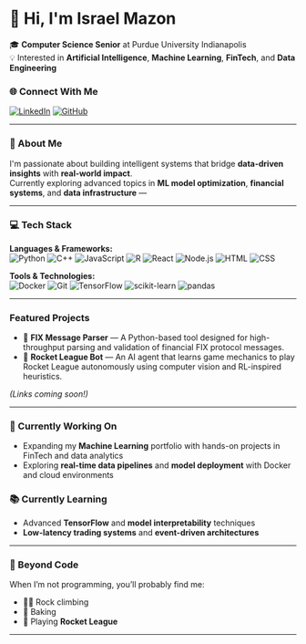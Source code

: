 # 👋 Hi, I'm Israel Mazon

🎓 **Computer Science Senior** at Purdue University Indianapolis  
💡 Interested in **Artificial Intelligence**, **Machine Learning**, **FinTech**, and **Data Engineering**  

### 🌐 Connect With Me
[![LinkedIn](https://img.shields.io/badge/-LinkedIn-0A66C2?logo=linkedin&logoColor=white)](https://www.linkedin.com/in/israel-mazon-740147206)
[![GitHub](https://img.shields.io/badge/-GitHub-181717?logo=github&logoColor=white)](https://github.com/IsraelMazon1)

---

### 🧠 About Me
I'm passionate about building intelligent systems that bridge **data-driven insights** with **real-world impact**.  
Currently exploring advanced topics in **ML model optimization**, **financial systems**, and **data infrastructure** — 

---

### 💻 Tech Stack

**Languages & Frameworks:**  
![Python](https://img.shields.io/badge/-Python-3776AB?logo=python&logoColor=white) 
![C++](https://img.shields.io/badge/-C++-00599C?logo=c%2B%2B&logoColor=white) 
![JavaScript](https://img.shields.io/badge/-JavaScript-F7DF1E?logo=javascript&logoColor=black)
![R](https://img.shields.io/badge/-R-276DC3?logo=r&logoColor=white)
![React](https://img.shields.io/badge/-React-61DAFB?logo=react&logoColor=black)
![Node.js](https://img.shields.io/badge/-Node.js-339933?logo=node.js&logoColor=white)
![HTML](https://img.shields.io/badge/-HTML5-E34F26?logo=html5&logoColor=white)
![CSS](https://img.shields.io/badge/-CSS3-1572B6?logo=css3&logoColor=white)

**Tools & Technologies:**  
![Docker](https://img.shields.io/badge/-Docker-2496ED?logo=docker&logoColor=white)
![Git](https://img.shields.io/badge/-Git-F05032?logo=git&logoColor=white)
![TensorFlow](https://img.shields.io/badge/-TensorFlow-FF6F00?logo=tensorflow&logoColor=white)
![scikit-learn](https://img.shields.io/badge/-Scikit--learn-F7931E?logo=scikitlearn&logoColor=white)
![pandas](https://img.shields.io/badge/-pandas-150458?logo=pandas&logoColor=white)

---

### Featured Projects

- 🧩 **FIX Message Parser** — A Python-based tool designed for high-throughput parsing and validation of financial FIX protocol messages.  
- 🤖 **Rocket League Bot** — An AI agent that learns game mechanics to play Rocket League autonomously using computer vision and RL-inspired heuristics.

*(Links coming soon!)*

---

### 🔭 Currently Working On
- Expanding my **Machine Learning** portfolio with hands-on projects in FinTech and data analytics  
- Exploring **real-time data pipelines** and **model deployment** with Docker and cloud environments  

### 📚 Currently Learning
- Advanced **TensorFlow** and **model interpretability** techniques  
- **Low-latency trading systems** and **event-driven architectures**

---

### 🌱 Beyond Code
When I’m not programming, you’ll probably find me:
- 🧗‍♂️ Rock climbing  
- 🍞 Baking  
- 🚗 Playing **Rocket League**

---




